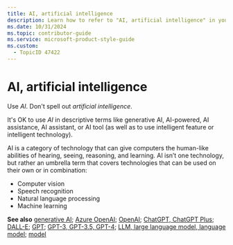 ```yaml
---
title: AI, artificial intelligence
description: Learn how to refer to "AI, artificial intelligence" in your content.
ms.date: 10/31/2024
ms.topic: contributor-guide
ms.service: microsoft-product-style-guide
ms.custom:
  - TopicID 47422
---
```



# AI, artificial intelligence

Use *AI*. Don't spell out *artificial intelligence*. 

It's OK to use *AI* in descriptive terms like generative AI, AI-powered, AI assistance, AI assistant, or AI tool (as well as to use intelligent feature or intelligent technology).

AI is a category of technology that can give computers the human-like abilities of hearing, seeing, reasoning, and learning. AI isn’t one technology, but rather an umbrella term that covers technologies that can be used on their own or in combination:

- Computer vision
- Speech recognition
- Natural language processing
- Machine learning

**See also** [generative AI](~\a_z_names_terms\g\generative-ai.md); [Azure OpenAI](~\a_z_names_terms\a\azure-openai.md); [OpenAI](~\a_z_names_terms\o\openai.md); [ChatGPT, ChatGPT Plus](~\a_z_names_terms\c\chatgpt-chatgpt-plus.md); [DALL-E](~\a_z_names_terms\d\dall-e.md); [GPT](~\a_z_names_terms\g\gpt-gpt-models.md); [GPT-3, GPT-3.5, GPT-4](~\a_z_names_terms\g\gpt-3-gpt-35-gpt-4.md); [LLM, large language model, language model](~\a_z_names_terms\l\language-model-large-language-model-llm.md); [model](~\a_z_names_terms\m\generative-models-model.md)

